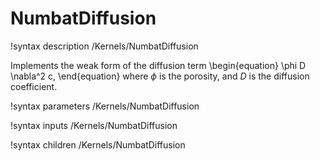 # NumbatDiffusion

!syntax description /Kernels/NumbatDiffusion

Implements the weak form of the diffusion term
\begin{equation}
\phi D \nabla^2 c,
\end{equation}
where $\phi$ is the porosity, and $D$ is the diffusion coefficient.

!syntax parameters /Kernels/NumbatDiffusion

!syntax inputs /Kernels/NumbatDiffusion

!syntax children /Kernels/NumbatDiffusion
